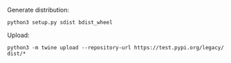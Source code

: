 Generate distribution:
```
python3 setup.py sdist bdist_wheel
```
Upload:
```
python3 -m twine upload --repository-url https://test.pypi.org/legacy/ dist/*
```

